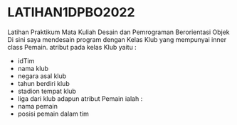 # LATIHAN1DPBO2022
Latihan Praktikum Mata Kuliah Desain dan Pemrograman Berorientasi Objek
Di sini saya mendesain program dengan Kelas Klub yang mempunyai inner class Pemain.
atribut pada kelas Klub yaitu :
- idTim
- nama klub
- negara asal klub
- tahun berdiri klub
- stadion tempat klub
- liga dari klub
adapun atribut Pemain ialah :
- nama pemain
- posisi pemain dalam tim
